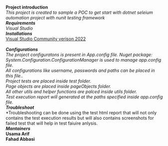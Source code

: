 **Project introduction**<br/>
*This project is created to sample a POC to get start with dotnet seleium automation project with nunit testing framework* <br/>
***Requirements***<br/>
*Visual Studio*<br/>
***Installations***<br/>
[Visual Studio Community verison 2022](https://docs.microsoft.com/en-us/visualstudio/install/install-visual-studio?view=vs-2022)<br/>
<br/>***Configurations***<br/>
*The project configuratons is present in App.config file. Nuget package: System.Configuration.ConfigurationManager is used to manage app.config file.<br/>
All configurations like username, passwords and paths can be placed in this file..<br/>
Project tests are placed inside test folder.<br/>
Page objects are placed inside pageObjects folder.<br/>
All other utils and helper functions are palced inside utils folder.<br/>
Test execution report will generated at the paths specified inside app.config file.<br/>*
***Troubleshoot***<br/>
*Troubleshooting can be done using the test html report that will not only contains the test execution results but will also contains screenshots for failed test that will help in test faiuire anlysis.<br/>
***Mantainers***<br/>
**Usama Arif**<br/>
**Fahad Abbasi**<br/>
